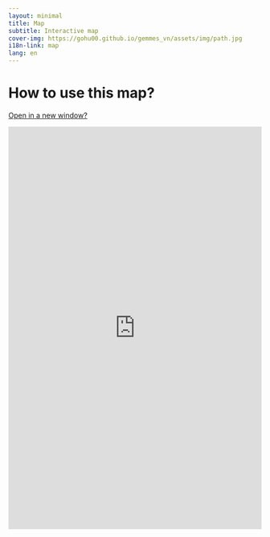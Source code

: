 ```yaml
---
layout: minimal
title: Map
subtitle: Interactive map
cover-img: https://gohu00.github.io/gemmes_vn/assets/img/path.jpg
i18n-link: map
lang: en
---
```





<h1 class="text-center"> How to use this map? </h1>

<a href="https://remosat.usth.edu.vn/ecomore2/VNM">Open in a new window?</a>

<iframe ddd  src="https://remosat.usth.edu.vn/ecomore2/VNM"
style="border:none; overflow:hidden; width:100%; height:800px; left:0px; display:block;"></iframe>
